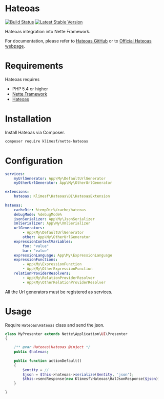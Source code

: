 # Hateoas

[![Build Status](https://travis-ci.org/klimesf/nette-hateoas.svg?branch=master)](https://travis-ci.org/klimesf/nette-hateoas)
[![Latest Stable Version](https://poser.pugx.org/klimesf/nette-hateoas/version)](https://packagist.org/packages/klimesf/nette-hateoas)

Hateoas integration into Nette Framework.

For documentation, please refer to [Hateoas GitHub](https://github.com/willdurand/Hateoas)
or to [Official Hateoas webpage](http://hateoas-php.org).

Requirements
============

Hateoas requires

- PHP 5.4 or higher
- [Nette Framework](https://github.com/nette/nette)
- [Hateoas](https://github.com/willdurand/Hateoas)

Installation
============

Install Hateoas via Composer.

```sh
composer require klimesf/nette-hateoas
```

Configuration
=============

```yml
services:
	myUrlGenerator: App\My\DefaultUrlGenerator
	myOtherUrlGenerator: App\My\OtherUrlGenerator

extensions:
	hateoas: Klimesf\Hateoas\DI\HateoasExtension
	
hateoas:
	cacheDir: %tempDir%/cache/hateoas
	debugMode: %debugMode%
	jsonSerializer: App\My\JsonSerializer
	xmlSerializer: App\My\XmlSerializer
	urlGenerators:
		- App\My\DefaultUrlGenerator
		other: App\My\OtherUrlGenerator
	expressionContextVariables:
		foo: "value"
		bar: "value"
	expressionLanguage: App\My\ExpressionLanguage
	expressionFunctions:
		- App\My\ExpressionFunction
		- App\My\OtherExpressionFunction
	relationProviderResolvers:
		- App\My\RelationProviderResolver
		- App\My\OtherRelationProviderResolver
```

All the Url generators must be registered as services.

Usage
=====

Require `Hateoas\Hateoas` class and send the json.

```php
class MyPresenter extends Nette\Application\UI\Presenter
{

	/** @var Hateoas\Hateoas @inject */
	public $hateoas;
	
	public function actionDefault()
	{
		$entity = // ...
		$json = $this->hateoas->serialize($entity, 'json');
		$this->sendResponse(new Klimesf\Hateoas\HalJsonResponse($json)); // Sends HAL JSON response
	}

}
```
